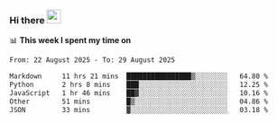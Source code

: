 ### Hi there <a href="https://www.gautamkrishnar.com/"><img src="https://media.giphy.com/media/hvRJCLFzcasrR4ia7z/giphy.gif" width="25px"></a>

📊 **This week I spent my time on**

<!--START_SECTION:waka-->

```txt
From: 22 August 2025 - To: 29 August 2025

Markdown     11 hrs 21 mins  ████████████████▒░░░░░░░░   64.80 %
Python       2 hrs 8 mins    ███░░░░░░░░░░░░░░░░░░░░░░   12.25 %
JavaScript   1 hr 46 mins    ██▓░░░░░░░░░░░░░░░░░░░░░░   10.16 %
Other        51 mins         █▒░░░░░░░░░░░░░░░░░░░░░░░   04.86 %
JSON         33 mins         ▓░░░░░░░░░░░░░░░░░░░░░░░░   03.18 %
```

<!--END_SECTION:waka-->
